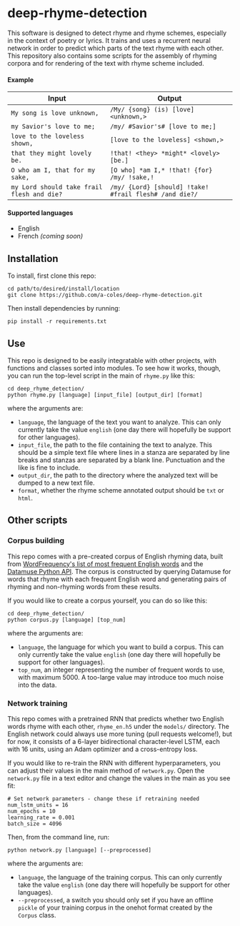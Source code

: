 # deep-rhyme-detection

This software is designed to detect rhyme and rhyme schemes, especially in the context of poetry or lyrics. It trains and uses a recurrent neural network in order to predict which parts of the text rhyme with each other. This repository also contains some scripts for the assembly of rhyming corpora and for rendering of the text with rhyme scheme included.

#### Example

| Input | Output |
| --- | --- |
| `My song is love unknown,` | `/My/ {song} (is) [love] <unknown,>` |
| `my Savior's love to me;` | `/my/ #Savior's# [love to me;]` |
| `love to the loveless shown,` | `[love to the loveless] <shown,>` |
| `that they might lovely be.` | `!that! <they> *might* <lovely> [be.]` |
| `O who am I, that for my sake,` | `[O who] *am I,* !that! {for} /my/ !sake,!` |
| `my Lord should take frail flesh and die?` | `/my/ {Lord} [should] !take! #frail flesh# /and die?/` |


#### Supported languages

* English
* French _(coming soon)_


## Installation

To install, first clone this repo:

```
cd path/to/desired/install/location
git clone https://github.com/a-coles/deep-rhyme-detection.git
```

Then install dependencies by running:

```
pip install -r requirements.txt
```

## Use

This repo is designed to be easily integratable with other projects, with functions and classes sorted into modules. To see how it works, though, you can run the top-level script in the main of `rhyme.py` like this:

```
cd deep_rhyme_detection/
python rhyme.py [language] [input_file] [output_dir] [format]
```

where the arguments are:

* `language`, the language of the text you want to analyze. This can only currently take the value `english` (one day there will hopefully be support for other languages). 
* `input_file`, the path to the file containing the text to analyze. This should be a simple text file where lines in a stanza are separated by line breaks and stanzas are separated by a blank line. Punctuation and the like is fine to include.
* `output_dir`, the path to the directory where the analyzed text will be dumped to a new text file.
* `format`, whether the rhyme scheme annotated output should be `txt` or `html`.



## Other scripts

### Corpus building

This repo comes with a pre-created corpus of English rhyming data, built from [WordFrequency's list of most frequent English words](https://www.wordfrequency.info/free.asp) and the [Datamuse Python API](https://github.com/gmarmstrong/python-datamuse/). The corpus is constructed by querying Datamuse for words that rhyme with each frequent English word and generating pairs of rhyming and non-rhyming words from these results.

If you would like to create a corpus yourself, you can do so like this:

```
cd deep_rhyme_detection/
python corpus.py [language] [top_num]
```

where the arguments are:

* `language`, the language for which you want to build a corpus. This can only currently take the value `english` (one day there will hopefully be support for other languages). 
* `top_num`, an integer representing the number of frequent words to use, with maximum 5000. A too-large value may introduce too much noise into the data.

### Network training

This repo comes with a pretrained RNN that predicts whether two English words rhyme with each other, `rhyme_en.h5` under the `models/` directory. The English network could always use more tuning (pull requests welcome!), but for now, it consists of a 6-layer bidirectional character-level LSTM, each with 16 units, using an Adam optimizer and a cross-entropy loss.

If you would like to re-train the RNN with different hyperparameters, you can adjust their values in the main method of `network.py`. Open the `network.py` file in a text editor and change the values in the main as you see fit:

```
# Set network parameters - change these if retraining needed
num_lstm_units = 16
num_epochs = 10
learning_rate = 0.001
batch_size = 4096
```

Then, from the command line, run:

```
python network.py [language] [--preprocessed]
```

where the arguments are:

* `language`, the language of the training corpus. This can only currently take the value `english` (one day there will hopefully be support for other languages). 
* `--preprocessed`, a switch you should only set if you have an offline `pickle` of your training corpus in the onehot format created by the `Corpus` class.
